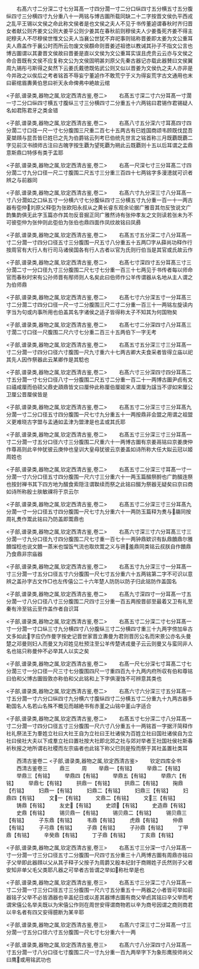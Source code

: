 <!-- { "loadSidebar": true } -->
　　右髙六寸二分深二寸七分耳髙一寸四分濶一寸二分口纵四寸五分横五寸五分腹纵四寸三分横四寸九分重八十一两铭与博古圗所载同缺二十二字按晋文侯仇平西戎之乱平王锡以文侯之命此称文侯者是也文侯之夫人不见于书传董逌谓春秋时齐归晋女者献公则齐姜文公则大姜平公则少姜其在春秋前则穆侯夫人少姜蚤死齐姜不得主祀穆夫人不尽穆侯世惟文公夫人当襄公世犹不弃祀事则铭称晋姜即太姜为文公重耳夫人鼎盖作于襄公时而所云勿废文侯頵命则晋姜述祖徳以教诫其孙子不指文公言也博古圗谓以其妻晋文侯故曰晋姜是直以文侯为文公重耳实误且虎贲云云亦与文侯之命合晋既有文侯不应复称文公为文侯固明甚刘原父先秦古器记亦载此器賛曰文侯翼周九锡彤弓斯得之矣然下云姜氏戴徳既佑武公则又似以晋姜为文侯仇之夫人亦非是今并政之以俟后之考者铭首不辱妄宁董逌作不敢荒宁于义为得妄荒字古文通用也末曰蕲绾眉夀黄伯思曰祈天永命俾弗中絶故云绾

<子部,谱录类,器物之属,钦定西清古鉴,卷二>
　　右髙五寸深二寸六分耳髙一寸濶一寸二分口纵四寸横五寸腹纵三寸三分横四寸二分重五十六两铭曰君锡作君锡疑人名如君陈君牙之类金错

<子部,谱录类,器物之属,钦定西清古鉴,卷二>
　　右髙八寸五分深六寸耳髙四寸四分濶二寸口径一尺一寸七分腹围三尺重二百七十五两古有巳姓国商颂韦顾既伐昆吾夏桀頋与昆吾皆巳姓巳之先为伯爵铭云列考巳伯统先世言之铭首称三月既覇既覇二字见前汉书顔师古注曰古魄字按生覇为望死覇为朔此云既覇则十五以后耳谓之盂鼎意斯鼎口特侈有类于盂耶

<子部,谱录类,器物之属,钦定西清古鉴,卷二>
　　右髙一尺深七寸三分耳髙二寸四分濶二寸九分口径一尺二寸腹围二尺五寸三分重三百四十七两铭字多漫漶就可识者辨之与前器同

<子部,谱录类,器物之属,钦定西清古鉴,卷二>
　　右髙六寸九分深三寸八分耳髙一寸八分濶如之口纵五寸一分横六寸七分腹纵四寸三分横五寸九分重一百一十一两古器有弡仲刘原父释弡为张欧阳永叔从之黄长睿东观余论据广雅音其勿反攷说文广韵集韵俱无此字玉篇亦作其勿反音掘正同广雅然诗有张仲孝友之文则读若张未为不可彼弡仲为张仲则此弡伯为张伯也鼎四面作凤纹故铭曰凤彞

<子部,谱录类,器物之属,钦定西清古鉴,卷二>
　　右髙五寸五分深二寸八分耳髙一寸二分濶一寸四分口径五寸三分腹围一尺五寸八分重五十五两□字从薛尚功释作行按周官有大行人有行司马诸侯国各有行人古者以官为氏则行伯当是其官或氏故云作

<子部,谱录类,器物之属,钦定西清古鉴,卷二>
　　右髙七寸深四寸五分耳髙三寸三分濶二寸一分口径九寸三分腹围二尺七寸七分重一百三十七两见于书传者每以师命官而春秋时宋有公孙师晋有邴师则人名矣此曰伯师作公羊传谓器从名地从主人谓之为伯师鼎

<子部,谱录类,器物之属,钦定西清古鉴,卷二>
　　右髙七寸六分深五寸一分耳髙三寸二分濶二寸四分口径一尺一寸二分腹围三尺二寸二分重一百三十一两铭左旋读内字当为句或内事所用也伯盖其名字诸侯之适子皆得称太子不知其为何国物矣

<子部,谱录类,器物之属,钦定西清古鉴,卷二>
　　右髙七寸二分深四寸八分耳髙三寸濶二寸口径一尺腹围二尺六寸七分重二百三十五两伯下一字无考

<子部,谱录类,器物之属,钦定西清古鉴,卷二>
　　右髙五寸五分深三寸三分耳髙一寸二分濶一寸四分口径六寸腹围一尺九寸重六十七两古卿大夫食采者皆得立庙以祀其先人因作祭器此云某卿作是其騐也

<子部,谱录类,器物之属,钦定西清古鉴,卷二>
　　右髙六寸三分深四寸四分耳髙二寸五分濶一寸七分口径八寸一分腹围二尺五寸二分重一百二十一两博古圗尹卣有文曰禧咸厘而伯硕父鼎史頙鼎皆文曰厘仲此称厘伯厘姬宋人谓厘为諡当不谬如宋厘公卫厘公晋厘侯皆是

<子部,谱录类,器物之属,钦定西清古鉴,卷二>
　　右髙五寸二分深三寸三分耳髙九分濶一寸二分口径五寸四分腹围一尺七寸九分重五十一两按鼎非会盟之用谓之祖盟义更难晓古字盟与孟通如孟津为盟津是也孟或其氏耶

<子部,谱录类,器物之属,钦定西清古鉴,卷二>
　　右髙五寸三分深三寸三分耳髙一寸二分濶一寸五分口径六寸三分腹围二尺重六十一两博古圗有京姜鬲铭曰京姜庚仲作尊鬲则此辛仲犹彼云庚仲也皇训大皇母犹彼云京姜盖如诗所称大任大姒云冠以姬周姓也

<子部,谱录类,器物之属,钦定西清古鉴,卷二>
　　右髙五寸二分深三寸耳髙一寸一分濶一寸六分口径五寸四分腹围一尺六寸三分重六十一两玉篇醊祭酹也广韵醊连祭也按封禅书其下四方地为醊食索隠注谓聫续而祭之此铭曰醊为祭器无疑矣曰京曰商如诗所称殷士肤敏祼将于京云尔

<子部,谱录类,器物之属,钦定西清古鉴,卷二>
　　右髙五寸二分深三寸三分耳髙九分濶一寸一分口径五寸四分腹围一尺七寸九分重六十一两防玉篇释为煑与鬺同按周礼煑作鬻此铭曰乃防盖即鬻鼎也

<子部,谱录类,器物之属,钦定西清古鉴,卷二>
　　右髙六寸深三寸六分耳髙三寸三分濶一寸九分口径九寸四分腹围二尺七寸重一百七十一两钟鼎欵识有飤鼎饙鼎尔雅饙馏稔也说文饙一蒸米也馏饭气流也取炊鬻之义与铏羞鼎同类铭云叔朕自作饙鼎乃食鼎非宗庙器

<子部,谱录类,器物之属,钦定西清古鉴,卷二>
　　右髙五寸九分深三寸一分耳髙一寸三分濶一寸五分口径五寸六分腹围一尺七寸五分重六十五两铭第二字不可识以意辨之盖孙字古文作□也左传僖公二十六年楚人防防以防子归此铭防作盖国名

<子部,谱录类,器物之属,钦定西清古鉴,卷二>
　　右髙九寸深四寸一分耳髙一寸五分濶一寸八分口径八寸三分腹围二尺四寸三分重一百五两按晋郤至最着又卫有礼至秦有泠至铭云至作盖作者自识耳

<子部,谱录类,器物之属,钦定西清古鉴,卷二>
　　右髙五寸二分深二寸七分耳髙一寸一分濶一寸口纵三寸九分横四寸八分腹纵三寸二分横四寸重三十九两字傍加阜古文多如此字应仍作曼字按史记晋世家晋立夀曼为君则晋厉公名而宋景公亦名头曼楚之邓曼则妇人而曼又为邓姓见杜预注至公羊传楚诱戎曼子云云则曼又与蛮同非人名也铭只称曼仲不必举其人以实之矣

<子部,谱录类,器物之属,钦定西清古鉴,卷二>
　　右髙一尺七分深七寸耳髙二寸七分濶三寸一分口径一尺三寸七分腹围四尺一寸重四百九十九两内府所収有伯和尊铭曰伯和父博古圗毁敦亦称伯和父此铭和上下字俱漫蚀不可辨意其类也

<子部,谱录类,器物之属,钦定西清古鉴,卷二>
　　右髙六寸六分深三寸五分耳髙一寸五分濶一寸六分口纵四寸九分横六寸腹纵四寸二分横五寸二分重九十九两古器多勒国名人名若山名殊不概见而越絶书有赤堇之山铭中堇山字适合

<子部,谱录类,器物之属,钦定西清古鉴,卷二>
　　右髙五寸七分深二寸八分耳髙一寸二分濶一寸四分口径五寸三分腹围一尺六寸八分重五十一两铭首一字据汗简释作社礼祭法王为羣姓立社曰大社王自为立社曰王社诸侯为百姓立社曰国社诸侯自为立社曰侯社大夫以下成羣立社曰置社按大社即北郊之社与郊对举者王社国社侯社斯春祈秋报之地所谓右社稷而左宗庙者也此铭下称父巳则是殁而祭于其社盖置社类耳

　　西清古鉴卷二
<子部,谱录类,器物之属,钦定西清古鉴>
　　钦定四库全书
　　西清古鉴卷三
　　鼎三
　　周
　　举鼎一【有铭】
　　举鼎二【有铭】
　　举鼎三【有铭】
　　举鼎四【有铭】
　　举鼎五【有铭】
　　举鼎六【有铭】
　　举鼎七【有铭】
　　拱鼎一【有铭】
　　拱鼎二【有铭】
　　掬鼎【冇铭】
　　妇鼎一【有铭】
　　妇鼎二【有铭】
　　妇鼎三【有铭】
　　妇鼎四【有铭】
　　文一【有铭】
　　文鼎二【有铭】
　　文三【有铭】
　　铸鼎【有铭】
　　友史【有铭】
　　史颂【有铭】
　　史造鼎【有铭】
　　史鼎【有铭】
　　锡贝鼎一【有铭】
　　锡贝鼎二【有铭】
　　锡贝鼎三【有铭】
　　子东鼎【有铭】
　　韦鼎【有铭】
　　虎鼎【有铭】
　　仲鼎【有铭】
　　子弓鼎【有铭】
　　子鼎【有铭】
　　子孙鼎【有铭】
　　丁甲鼎【有铭】
　　辛癸鼎【有铭】
　　丁子鼎【有铭】
　　丁亥鼎【有铭】

<子部,谱录类,器物之属,钦定西清古鉴,卷三>
　　右髙五寸三分深一寸八分耳髙一寸一分濶一寸三分口径五寸二分腹围一尺四寸五分重三十八两博古圗有周鼎亦铭曰子父举即此器頋以父从其子释子父按子为周爵又殷本纪封于商赐姓子氏然则子父者安知非单父毛父类耶凡器之可举者古皆谓之举如称杜举是也

<子部,谱录类,器物之属,钦定西清古鉴,卷三>
　　右髙五寸三分深二寸八分耳髙一寸二分濶一寸三分口径五寸三分腹围一尺六寸五分重五十一两器之小者皆可举如前器铭子父举不必皆酒器也辛盖纪日或以差其器博古圗有商父举卣其铭曰辛父举而考谓宋僖公名举夫既以为宋僖公作则在周世安得谓商物若以辛为商号因谓之商则商君以辛名者有四又安得臆断为某辛耶

<子部,谱录类,器物之属,钦定西清古鉴,卷三>
　　右髙六寸深三寸二分耳髙一寸三分濶一寸五分口径六寸五分腹围一尺七寸七分重六十一两

<子部,谱录类,器物之属,钦定西清古鉴,卷三>
　　右髙六寸八分深四寸八分耳髙一寸五分濶一寸八分口径七寸腹围二尺一寸九分重一百九两举字下为象形鹰按师尚父曰鹰或用铭武功也

